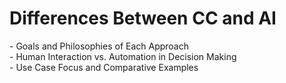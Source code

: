 # Differences Between CC and AI

\- Goals and Philosophies of Each Approach\
\- Human Interaction vs. Automation in Decision Making\
\- Use Case Focus and Comparative Examples
